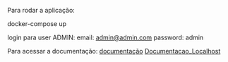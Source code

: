 Para rodar a aplicação:

docker-compose up

login para user ADMIN:
email: admin@admin.com
password: admin

Para acessar a documentação: [documentação](localhost:3000/api)
<a href="localhost:3000/api" target="_blank">Documentacao_Localhost</a>
